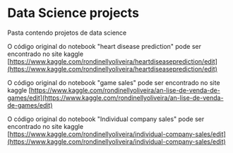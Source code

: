 # Data Science projects
 Pasta contendo projetos de data science
 
 O código original do notebook "heart disease prediction" pode ser encontrado no site kaggle 
[https://www.kaggle.com/rondinellyoliveira/heartdiseaseprediction/edit](https://www.kaggle.com/rondinellyoliveira/heartdiseaseprediction/edit)

O código original do notebook "game sales" pode ser encontrado no site kaggle 
[https://www.kaggle.com/rondinellyoliveira/an-lise-de-venda-de-games/edit](https://www.kaggle.com/rondinellyoliveira/an-lise-de-venda-de-games/edit)

O código original do notebook "Individual company sales" pode ser encontrado no site kaggle [https://www.kaggle.com/rondinellyoliveira/individual-company-sales/edit](https://www.kaggle.com/rondinellyoliveira/individual-company-sales/edit)
